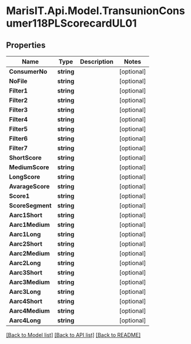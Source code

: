 
# MarisIT.Api.Model.TransunionConsumer118PLScorecardUL01

## Properties

Name | Type | Description | Notes
------------ | ------------- | ------------- | -------------
**ConsumerNo** | **string** |  | [optional] 
**NoFile** | **string** |  | [optional] 
**Filter1** | **string** |  | [optional] 
**Filter2** | **string** |  | [optional] 
**Filter3** | **string** |  | [optional] 
**Filter4** | **string** |  | [optional] 
**Filter5** | **string** |  | [optional] 
**Filter6** | **string** |  | [optional] 
**Filter7** | **string** |  | [optional] 
**ShortScore** | **string** |  | [optional] 
**MediumScore** | **string** |  | [optional] 
**LongScore** | **string** |  | [optional] 
**AvarageScore** | **string** |  | [optional] 
**Score1** | **string** |  | [optional] 
**ScoreSegment** | **string** |  | [optional] 
**Aarc1Short** | **string** |  | [optional] 
**Aarc1Medium** | **string** |  | [optional] 
**Aarc1Long** | **string** |  | [optional] 
**Aarc2Short** | **string** |  | [optional] 
**Aarc2Medium** | **string** |  | [optional] 
**Aarc2Long** | **string** |  | [optional] 
**Aarc3Short** | **string** |  | [optional] 
**Aarc3Medium** | **string** |  | [optional] 
**Aarc3Long** | **string** |  | [optional] 
**Aarc4Short** | **string** |  | [optional] 
**Aarc4Medium** | **string** |  | [optional] 
**Aarc4Long** | **string** |  | [optional] 

[[Back to Model list]](../README.md#documentation-for-models)
[[Back to API list]](../README.md#documentation-for-api-endpoints)
[[Back to README]](../README.md)

